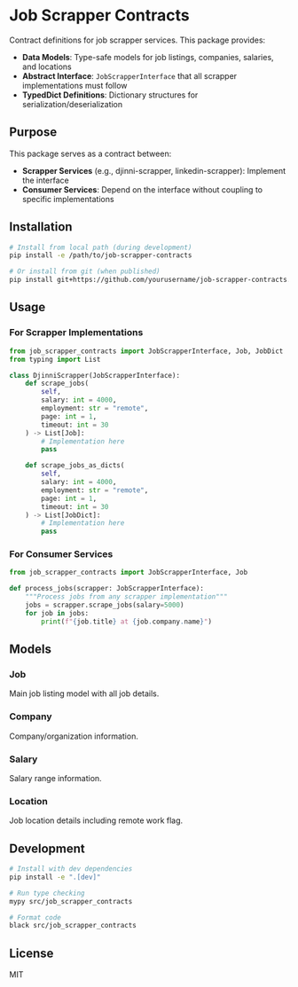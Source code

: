 # Job Scrapper Contracts

Contract definitions for job scrapper services. This package provides:

- **Data Models**: Type-safe models for job listings, companies, salaries, and locations
- **Abstract Interface**: `JobScrapperInterface` that all scrapper implementations must follow
- **TypedDict Definitions**: Dictionary structures for serialization/deserialization

## Purpose

This package serves as a contract between:
- **Scrapper Services** (e.g., djinni-scrapper, linkedin-scrapper): Implement the interface
- **Consumer Services**: Depend on the interface without coupling to specific implementations

## Installation

```bash
# Install from local path (during development)
pip install -e /path/to/job-scrapper-contracts

# Or install from git (when published)
pip install git+https://github.com/yourusername/job-scrapper-contracts.git
```

## Usage

### For Scrapper Implementations

```python
from job_scrapper_contracts import JobScrapperInterface, Job, JobDict
from typing import List

class DjinniScrapper(JobScrapperInterface):
    def scrape_jobs(
        self,
        salary: int = 4000,
        employment: str = "remote",
        page: int = 1,
        timeout: int = 30
    ) -> List[Job]:
        # Implementation here
        pass

    def scrape_jobs_as_dicts(
        self,
        salary: int = 4000,
        employment: str = "remote",
        page: int = 1,
        timeout: int = 30
    ) -> List[JobDict]:
        # Implementation here
        pass
```

### For Consumer Services

```python
from job_scrapper_contracts import JobScrapperInterface, Job

def process_jobs(scrapper: JobScrapperInterface):
    """Process jobs from any scrapper implementation"""
    jobs = scrapper.scrape_jobs(salary=5000)
    for job in jobs:
        print(f"{job.title} at {job.company.name}")
```

## Models

### Job
Main job listing model with all job details.

### Company
Company/organization information.

### Salary
Salary range information.

### Location
Job location details including remote work flag.

## Development

```bash
# Install with dev dependencies
pip install -e ".[dev]"

# Run type checking
mypy src/job_scrapper_contracts

# Format code
black src/job_scrapper_contracts
```

## License

MIT
